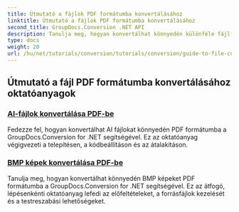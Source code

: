 ```yaml
---
title: Útmutató a fájlok PDF formátumba konvertálásához
linktitle: Útmutató a fájlok PDF formátumba konvertálásához
second_title: GroupDocs.Conversion .NET API
description: Tanulja meg, hogyan konvertálhat könnyedén különféle fájlformátumokat PDF-be a GroupDocs.Conversion for .NET segítségével. Ez a lépésenkénti oktatóanyag mindent lefed a könyvtár beállításától a zökkenőmentes fájlátalakítások végrehajtásáig.
type: docs
weight: 20
url: /hu/net/tutorials/conversion/tutorials/conversion/guide-to-file-conversion-to-pdf/
---
```


## Útmutató a fájl PDF formátumba konvertálásához oktatóanyagok
### [AI-fájlok konvertálása PDF-be](./converting-ai-to-pdf/)
Fedezze fel, hogyan konvertálhat AI fájlokat könnyedén PDF formátumba a GroupDocs.Conversion for .NET segítségével. Ez az oktatóanyag végigvezeti a telepítésen, a kódbeállításon és az átalakításon.
### [BMP képek konvertálása PDF-be](./converting-bmp-to-pdf/)
Tanulja meg, hogyan konvertálhat könnyedén BMP képeket PDF formátumba a GroupDocs.Conversion for .NET segítségével. Ez az átfogó, lépésenkénti oktatóanyag lefedi az előfeltételeket, a forrásfájlok kezelését és a testreszabási lehetőségeket.